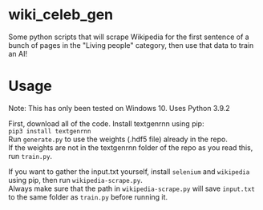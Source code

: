 # wiki_celeb_gen
Some python scripts that will scrape Wikipedia for the first sentence of a bunch of pages in the "Living people" category, then use that data to train an AI!
# Usage
Note: This has only been tested on Windows 10.
Uses Python 3.9.2

First, download all of the code.
Install textgenrnn using pip:  
`pip3 install textgenrnn`  
Run `generate.py` to use the weights (.hdf5 file) already in the repo.  
If the weights are not in the textgenrnn folder of the repo as you read this, run `train.py`.  

If you want to gather the input.txt yourself, install `selenium` and `wikipedia` using pip, then run `wikipedia-scrape.py`.  
Always make sure that the path in `wikipedia-scrape.py` will save `input.txt` to the same folder as `train.py` before running it.
